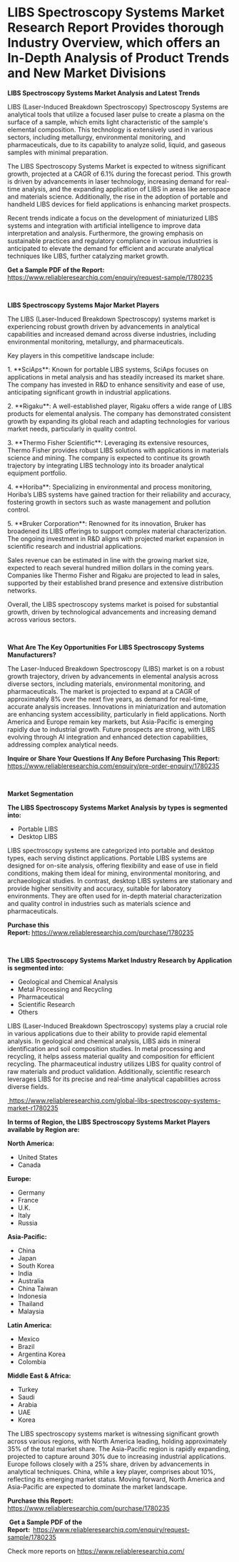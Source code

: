 <p><h1>LIBS Spectroscopy Systems Market Research Report Provides thorough Industry Overview, which offers an In-Depth Analysis of Product Trends and New Market Divisions</h1></p><p><strong>LIBS Spectroscopy Systems Market Analysis and Latest Trends</strong></p>
<p><p>LIBS (Laser-Induced Breakdown Spectroscopy) Spectroscopy Systems are analytical tools that utilize a focused laser pulse to create a plasma on the surface of a sample, which emits light characteristic of the sample's elemental composition. This technology is extensively used in various sectors, including metallurgy, environmental monitoring, and pharmaceuticals, due to its capability to analyze solid, liquid, and gaseous samples with minimal preparation.</p><p>The LIBS Spectroscopy Systems Market is expected to witness significant growth, projected at a CAGR of 6.1% during the forecast period. This growth is driven by advancements in laser technology, increasing demand for real-time analysis, and the expanding application of LIBS in areas like aerospace and materials science. Additionally, the rise in the adoption of portable and handheld LIBS devices for field applications is enhancing market prospects. </p><p>Recent trends indicate a focus on the development of miniaturized LIBS systems and integration with artificial intelligence to improve data interpretation and analysis. Furthermore, the growing emphasis on sustainable practices and regulatory compliance in various industries is anticipated to elevate the demand for efficient and accurate analytical techniques like LIBS, further catalyzing market growth.</p></p>
<p><strong>Get a Sample PDF of the Report:&nbsp;</strong> <a href="https://www.reliableresearchiq.com/enquiry/request-sample/1780235?utm_campaign=3567&utm_medium=2&utm_source=Github&utm_content=ia&utm_term=25032025&utm_id=libs-spectroscopy-systems">https://www.reliableresearchiq.com/enquiry/request-sample/1780235</a></p>
<p>&nbsp;</p>
<p><strong>LIBS Spectroscopy Systems Major Market Players</strong></p>
<p><p>The LIBS (Laser-Induced Breakdown Spectroscopy) systems market is experiencing robust growth driven by advancements in analytical capabilities and increased demand across diverse industries, including environmental monitoring, metallurgy, and pharmaceuticals. </p><p>Key players in this competitive landscape include:</p><p>1. **SciAps**: Known for portable LIBS systems, SciAps focuses on applications in metal analysis and has steadily increased its market share. The company has invested in R&D to enhance sensitivity and ease of use, anticipating significant growth in industrial applications.</p><p>2. **Rigaku**: A well-established player, Rigaku offers a wide range of LIBS products for elemental analysis. The company has demonstrated consistent growth by expanding its global reach and adapting technologies for various market needs, particularly in quality control.</p><p>3. **Thermo Fisher Scientific**: Leveraging its extensive resources, Thermo Fisher provides robust LIBS solutions with applications in materials science and mining. The company is expected to continue its growth trajectory by integrating LIBS technology into its broader analytical equipment portfolio.</p><p>4. **Horiba**: Specializing in environmental and process monitoring, Horiba’s LIBS systems have gained traction for their reliability and accuracy, fostering growth in sectors such as waste management and pollution control.</p><p>5. **Bruker Corporation**: Renowned for its innovation, Bruker has broadened its LIBS offerings to support complex material characterization. The ongoing investment in R&D aligns with projected market expansion in scientific research and industrial applications.</p><p>Sales revenue can be estimated in line with the growing market size, expected to reach several hundred million dollars in the coming years. Companies like Thermo Fisher and Rigaku are projected to lead in sales, supported by their established brand presence and extensive distribution networks.</p><p>Overall, the LIBS spectroscopy systems market is poised for substantial growth, driven by technological advancements and increasing demand across various sectors.</p></p>
<p>&nbsp;</p>
<p><strong>What Are The Key Opportunities For LIBS Spectroscopy Systems Manufacturers?</strong></p>
<p><p>The Laser-Induced Breakdown Spectroscopy (LIBS) market is on a robust growth trajectory, driven by advancements in elemental analysis across diverse sectors, including materials, environmental monitoring, and pharmaceuticals. The market is projected to expand at a CAGR of approximately 8% over the next five years, as demand for real-time, accurate analysis increases. Innovations in miniaturization and automation are enhancing system accessibility, particularly in field applications. North America and Europe remain key markets, but Asia-Pacific is emerging rapidly due to industrial growth. Future prospects are strong, with LIBS evolving through AI integration and enhanced detection capabilities, addressing complex analytical needs.</p></p>
<p><strong>Inquire or Share Your Questions If Any Before Purchasing This Report:</strong> <a href="https://www.reliableresearchiq.com/enquiry/pre-order-enquiry/1780235?utm_campaign=3567&utm_medium=2&utm_source=Github&utm_content=ia&utm_term=25032025&utm_id=libs-spectroscopy-systems">https://www.reliableresearchiq.com/enquiry/pre-order-enquiry/1780235</a></p>
<p>&nbsp;</p>
<p><strong>Market Segmentation</strong></p>
<p><strong>The LIBS Spectroscopy Systems Market Analysis by types is segmented into:</strong></p>
<p><ul><li>Portable LIBS</li><li>Desktop LIBS</li></ul></p>
<p><p>LIBS spectroscopy systems are categorized into portable and desktop types, each serving distinct applications. Portable LIBS systems are designed for on-site analysis, offering flexibility and ease of use in field conditions, making them ideal for mining, environmental monitoring, and archaeological studies. In contrast, desktop LIBS systems are stationary and provide higher sensitivity and accuracy, suitable for laboratory environments. They are often used for in-depth material characterization and quality control in industries such as materials science and pharmaceuticals.</p></p>
<p><strong>Purchase this Report:&nbsp;</strong><a href="https://www.reliableresearchiq.com/purchase/1780235?utm_campaign=3567&utm_medium=2&utm_source=Github&utm_content=ia&utm_term=25032025&utm_id=libs-spectroscopy-systems">https://www.reliableresearchiq.com/purchase/1780235</a></p>
<p>&nbsp;</p>
<p><strong>The LIBS Spectroscopy Systems Market Industry Research by Application is segmented into:</strong></p>
<p><ul><li>Geological and Chemical Analysis</li><li>Metal Processing and Recycling</li><li>Pharmaceutical</li><li>Scientific Research</li><li>Others</li></ul></p>
<p><p>LIBS (Laser-Induced Breakdown Spectroscopy) systems play a crucial role in various applications due to their ability to provide rapid elemental analysis. In geological and chemical analysis, LIBS aids in mineral identification and soil composition studies. In metal processing and recycling, it helps assess material quality and composition for efficient recycling. The pharmaceutical industry utilizes LIBS for quality control of raw materials and product validation. Additionally, scientific research leverages LIBS for its precise and real-time analytical capabilities across diverse fields.</p></p>
<p><a href="https://www.reliableresearchiq.com/global-libs-spectroscopy-systems-market-r1780235?utm_campaign=3567&utm_medium=2&utm_source=Github&utm_content=ia&utm_term=25032025&utm_id=libs-spectroscopy-systems">&nbsp;https://www.reliableresearchiq.com/global-libs-spectroscopy-systems-market-r1780235</a></p>
<p><strong>In terms of Region, the LIBS Spectroscopy Systems Market Players available by Region are:</strong></p>
<p>
    <p> <strong> North America: </strong>
        <ul>
            <li>United States</li>
            <li>Canada</li>
        </ul>
        </p> 
    <p> <strong> Europe: </strong>
        <ul>
            <li>Germany</li>
            <li>France</li>
            <li>U.K.</li>
            <li>Italy</li>
            <li>Russia</li>
        </ul>
        </p> 
    <p> <strong> Asia-Pacific: </strong>
        <ul>
            <li>China</li>
            <li>Japan</li>
            <li>South Korea</li>
            <li>India</li>
            <li>Australia</li>
            <li>China Taiwan</li>
            <li>Indonesia</li>
            <li>Thailand</li>
            <li>Malaysia</li>
        </ul>
        </p> 
    <p> <strong> Latin America: </strong>
        <ul>
            <li>Mexico</li>
            <li>Brazil</li>
            <li>Argentina Korea</li>
            <li>Colombia</li>
        </ul>
        </p> 
    <p> <strong> Middle East & Africa: </strong>
        <ul>
            <li>Turkey</li>
            <li>Saudi</li>
            <li>Arabia</li>
            <li>UAE</li>
            <li>Korea</li>
        </ul>
    </p>
    </p>
<p><p>The LIBS spectroscopy systems market is witnessing significant growth across various regions, with North America leading, holding approximately 35% of the total market share. The Asia-Pacific region is rapidly expanding, projected to capture around 30% due to increasing industrial applications. Europe follows closely with a 25% share, driven by advancements in analytical techniques. China, while a key player, comprises about 10%, reflecting its emerging market status. Moving forward, North America and Asia-Pacific are expected to dominate the market landscape.</p></p>
<p><strong>Purchase this Report: </strong><a href="https://www.reliableresearchiq.com/purchase/1780235?utm_campaign=3567&utm_medium=2&utm_source=Github&utm_content=ia&utm_term=25032025&utm_id=libs-spectroscopy-systems">https://www.reliableresearchiq.com/purchase/1780235</a></p>
<p>&nbsp;<strong>Get a Sample PDF of the Report:&nbsp;&nbsp;</strong><a href="https://www.reliableresearchiq.com/enquiry/request-sample/1780235?utm_campaign=3567&utm_medium=2&utm_source=Github&utm_content=ia&utm_term=25032025&utm_id=libs-spectroscopy-systems">https://www.reliableresearchiq.com/enquiry/request-sample/1780235</a></p>
<p><strong></strong></p>
<p>Check more reports on <a href="https://www.reliableresearchiq.com/?utm_campaign=3567&utm_medium=2&utm_source=Github&utm_content=ia&utm_term=25032025&utm_id=libs-spectroscopy-systems">https://www.reliableresearchiq.com/</a></p>